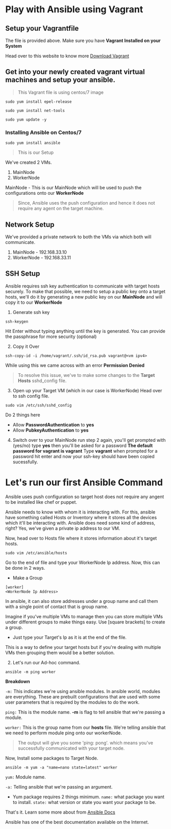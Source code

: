 # Play with Ansible using Vagrant

## Setup your Vagrantfile
The file is provided above. 
Make sure you have **Vagrant Installed on your System**

Head over to this website to know more [Download Vagrant](https://www.vagrantup.com/downloads.html)

## Get into your newly created vagrant virtual machines and setup your ansible.
> This Vagrant file is using centos/7 image

```
sudo yum install epel-release
```
```
sudo yum install net-tools
```
```
sudo yum update -y
```
### Installing Ansible on Centos/7
```
sudo yum install ansible
```

> This is our Setup

We've created 2 VMs.
1. MainNode
2. WorkerNode

MainNode - This is our MainNode which will be used to push the configurations onto our **WorkerNode**

> Since, Ansible uses the push configuration and hence it does not require any agent on the target machine.

## Network Setup 

We've provided a private network to both the VMs via which both will communicate.

1. MainNode - 192.168.33.10
2. WorkerNode - 192.168.33.11

## SSH Setup

Ansible requires ssh key authentication to communicate with target hosts securely. To make that possible, we need to setup a public key onto a target hosts, we'll do it by generating a new public key on our **MainNode** and will copy it to our **WorkerNode**

1. Generate ssh key
```
ssh-keygen
```
Hit Enter without typing anything until the key is generated. You can provide the passphrase for more security (optional)

2. Copy it Over
```
ssh-copy-id -i /home/vagrant/.ssh/id_rsa.pub vagrant@<vm ipv4>
```
While using this we came across with an error **Permission Denied**

> To resolve this issue, we've to make some changes to the **Target Hosts** sshd_config file.

3. Open up your Target VM (which in our case is WorkerNode)
Head over to ssh config file.
```
sudo vim /etc/ssh/sshd_config
```
Do 2 things here
- Allow **PasswordAuthentication** to **yes**
- Allow **PubkeyAuthentication** to **yes**

4. Switch over to your MainNode run step 2 again, you'll get prompted with (yes/no) type **yes** then you'll be asked for a password **The default password for vagrant is vagrant**
Type **vagrant** when prompted for a password hit enter and now your ssh-key should have been copied sucessfully.

# Let's run our first Ansible Command

Ansible uses push configuration so target host does not require any angent to be installed like chef or puppet. 

Ansible needs to know with whom it is interacting with. For this, ansible have something called Hosts or Inventory where it stores all the devices which it'll be interacting with.
Ansible does need some kind of address, right? Yes, we've given a private ip address to our VM.

Now, head over to Hosts file where it stores information about it's target hosts.

```
sudo vim /etc/ansible/hosts
```
Go to the end of file and type your WorkerNode Ip address. Now, this can be done in 2 ways.
- Make a Group
```
[worker]
<WorkerNode Ip Address>
```

In ansible, it can also store addresses under a group name and call them with a single point of contact that is group name. 

Imagine if you've multiple VMs to manage then you can store multiple VMs under different groups to make things easy. Use [square brackets] to create a group.

- Just type your Target's Ip as it is at the end of the file.

This is a way to define your target hosts but if you're dealing with multiple VMs then grouping them would be a better solution.


2. Let's run our Ad-hoc command.

```
ansible -m ping worker
```
**Breakdown**

`-m:` This indicates we're using ansible modules. In ansible world, modules are everything. These are prebuilt configurations that are used with some user parameters that is required by the modules to do the work.

`ping:` This is the module name. **-m** is flag to tell ansible that we're passing a module.

`worker:` This is the group name from our **hosts** file. We're telling ansible that we need to perform module ping onto our workerNode.

> The output will give you some 'ping: pong'. which means you've successfully communicated with your target node.

Now, Install some packages to Target Node.
```
ansible -m yum -a "name=nano state=latest" worker
```

`yum:` Module name.

`-a:` Telling ansible that we're passing an argument.
- Yum package requires 2 things minimum.
`name:` what package you want to install.
`state:` what version or state you want your package to be.

That's it. Learn some more about from [Ansible Docs](https://docs.ansible.com/ansible/latest/index.html)

Ansible has one of the best documentation available on the Internet.

